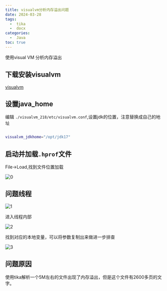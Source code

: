 ```yaml
---
title: visualvm分析内存溢出问题
date: 2024-03-28
tags:
  -  tika
  -  docx
categories:
  -  Java
toc: true
---
```


使用visual VM 分析内存溢出

<!-- more -->

##  下载安装visualvm

[visualvm](https://github.com/oracle/visualvm/releases/download/2.1.8/visualvm_218.zip)

## 设置java_home

编辑 `./visualvm_218/etc/visualvm.conf`,设置jdk的位置，注意替换成自己的地址

```bash

visualvm_jdkhome="/opt/jdk17"
```

## 启动并加载`.hprof`文件

File->Load,找到文件位置加载

![0](https://test-fsservice.oss-cn-shanghai.aliyuncs.com/fs/test/2024/202403281836913.png)

## 问题线程

![1](https://test-fsservice.oss-cn-shanghai.aliyuncs.com/fs/test/2024/202403281837054.png)

进入线程内部

![2](https://test-fsservice.oss-cn-shanghai.aliyuncs.com/fs/test/2024/202403281838875.png)

找到对应的本地变量，可以将参数复制出来做进一步排查

![3](https://test-fsservice.oss-cn-shanghai.aliyuncs.com/fs/test/2024/202403281840215.png)

## 问题原因

使用tika解析一个5M左右的文件出现了内存溢出，但是这个文件有2600多页的文字。